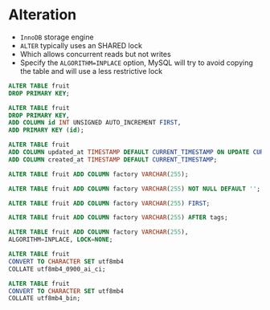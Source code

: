 # Alteration

* `InnoDB` storage engine
* `ALTER` typically uses an SHARED lock
* Which allows concurrent reads but not writes
* Specify the `ALGORITHM=INPLACE` option, MySQL will try to avoid copying the table and will use a less restrictive lock

```sql
ALTER TABLE fruit
DROP PRIMARY KEY;
```

```sql
ALTER TABLE fruit
DROP PRIMARY KEY,
ADD COLUMN id INT UNSIGNED AUTO_INCREMENT FIRST,
ADD PRIMARY KEY (id);
```

```sql
ALTER TABLE fruit 
ADD COLUMN updated_at TIMESTAMP DEFAULT CURRENT_TIMESTAMP ON UPDATE CURRENT_TIMESTAMP, 
ADD COLUMN created_at TIMESTAMP DEFAULT CURRENT_TIMESTAMP;
```

```sql
ALTER TABLE fruit ADD COLUMN factory VARCHAR(255);
```

```sql
ALTER TABLE fruit ADD COLUMN factory VARCHAR(255) NOT NULL DEFAULT '';
```

```sql
ALTER TABLE fruit ADD COLUMN factory VARCHAR(255) FIRST;
```

```sql
ALTER TABLE fruit ADD COLUMN factory VARCHAR(255) AFTER tags;
```

```sql
ALTER TABLE fruit ADD COLUMN factory VARCHAR(255),
ALGORITHM=INPLACE, LOCK=NONE;
```

```sql
ALTER TABLE fruit 
CONVERT TO CHARACTER SET utf8mb4 
COLLATE utf8mb4_0900_ai_ci;
```

```sql
ALTER TABLE fruit 
CONVERT TO CHARACTER SET utf8mb4 
COLLATE utf8mb4_bin;
```

